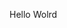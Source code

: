 Hello Wolrd

















































































































































































































































































































































































































































































































































































































































































































































































































































































































































































































































































































































































































































































































































































































































































































































































































































































































































































































































































































































































































































































































































































































































































































































































































































































































































































































































































































































































































































































































































































































































































































































































































































































































































































































































































































































































































































































































































































































































































































































































































































































































































































































































































































































































































































































































































































































































































































































































































































































































































































































































































































































































































































































































































































































































































































































































































































































